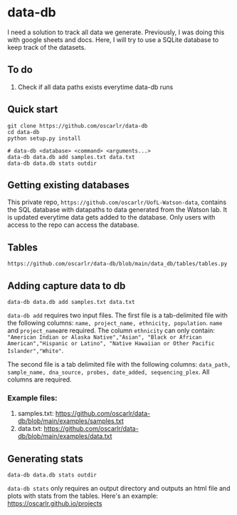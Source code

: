 # data-db
I need a solution to track all data we generate. Previously, I was doing this with google sheets and docs. Here, I will try to use a SQLite database to keep track of the datasets.
## To do
1. Check if all data paths exists everytime data-db runs

## Quick start
```
git clone https://github.com/oscarlr/data-db
cd data-db
python setup.py install

# data-db <database> <command> <arguments...>
data-db data.db add samples.txt data.txt
data-db data.db stats outdir
```

## Getting existing databases
This private repo, `https://github.com/oscarlr/UofL-Watson-data`, contains the SQL database with datapaths to data generated from the Watson lab. It is updated everytime data gets added to the database. Only users with access to the repo can access the database.

## Tables
```
https://github.com/oscarlr/data-db/blob/main/data_db/tables/tables.py
```

## Adding capture data to db
```
data-db data.db add samples.txt data.txt
```
`data-db add` requires two input files. The first file is a tab-delimited file with the following columns: ``` name, project_name, ethnicity, population ```. ```name``` and ```project_name```are required. The column  ```ethnicity``` can only contain: ```"American Indian or Alaska Native","Asian", "Black or African American","Hispanic or Latino", "Native Hawaiian or Other Pacific Islander","White"```. 

The second file is a tab delimited file with the following columns: ```data_path, sample_name, dna_source, probes, date_added, sequencing_plex```. All columns are required. 

### Example files:
1. samples.txt: https://github.com/oscarlr/data-db/blob/main/examples/samples.txt
2. data.txt: https://github.com/oscarlr/data-db/blob/main/examples/data.txt

## Generating stats
```
data-db data.db stats outdir
```
`data-db stats` only requires an output directory and outputs an html file and plots with stats from the tables. Here's an example: https://oscarlr.github.io/projects
